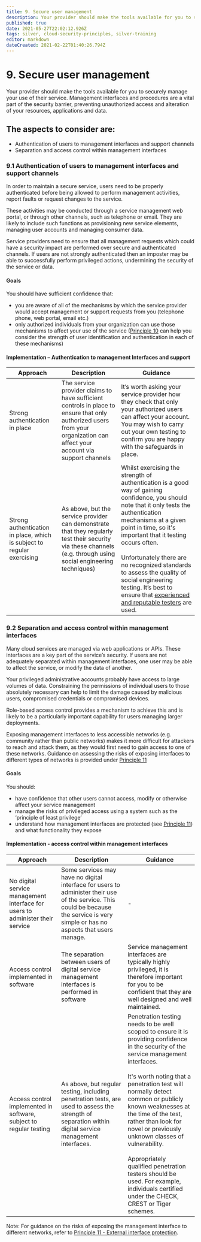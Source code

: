 ```yaml
---
title: 9. Secure user management
description: Your provider should make the tools available for you to securely manage your use of their service. 
published: true
date: 2021-05-27T22:02:12.926Z
tags: silver, cloud-security-principles, silver-training
editor: markdown
dateCreated: 2021-02-22T01:40:26.794Z
---
```


# 9\. Secure user management

Your provider should make the tools available for you to securely manage your use of their service. Management interfaces and procedures are a vital part of the security barrier, preventing unauthorized access and alteration of your resources, applications and data.

## The aspects to consider are:

-   Authentication of users to management interfaces and support channels
-   Separation and access control within management interfaces

### **9.1 Authentication of users to management interfaces and support channels**

In order to maintain a secure service, users need to be properly authenticated before being allowed to perform management activities, report faults or request changes to the service.

These activities may be conducted through a service management web portal, or through other channels, such as telephone or email. They are likely to include such functions as provisioning new service elements, managing user accounts and managing consumer data.

Service providers need to ensure that all management requests which could have a security impact are performed over secure and authenticated channels. If users are not strongly authenticated then an imposter may be able to successfully perform privileged actions, undermining the security of the service or data.

#### **Goals**

You should have sufficient confidence that:

-   you are aware of all of the mechanisms by which the service provider would accept management or support requests from you (telephone phone, web portal, email etc.)
-   only authorized individuals from your organization can use those mechanisms to affect your use of the service ([Principle 10](/silver-training/cloudsecurity-10-auth) can help you consider the strength of user identification and authentication in each of these mechanisms)

#### **Implementation – Authentication to management Interfaces and support**

| **Approach** | **Description** | **Guidance** |
| --- | --- | --- |
| Strong authentication in place | The service provider claims to have sufficient controls in place to ensure that only authorized users from your organization can affect your account via support channels | It’s worth asking your service provider how they check that only your authorized users can affect your account. You may wish to carry out your own testing to confirm you are happy with the safeguards in place. |
| Strong authentication in place, which is subject to regular exercising | As above, but the service provider can demonstrate that they regularly test their security via these channels (e.g. through using social engineering techniques) | Whilst exercising the strength of authentication is a good way of gaining confidence, you should note that it only tests the authentication mechanisms at a given point in time, so it's important that it testing occurs often.<br><br>Unfortunately there are no recognized standards to assess the quality of social engineering testing. It’s best to ensure that [experienced and reputable testers](/silver-training/cloudsecurity-9-management) are used. |

### **9.2 Separation and access control within management interfaces**

Many cloud services are managed via web applications or APIs. These interfaces are a key part of the service’s security. If users are not adequately separated within management interfaces, one user may be able to affect the service, or modify the data of another.

Your privileged administrative accounts probably have access to large volumes of data. Constraining the permissions of individual users to those absolutely necessary can help to limit the damage caused by malicious users, compromised credentials or compromised devices.

Role-based access control provides a mechanism to achieve this and is likely to be a particularly important capability for users managing larger deployments.

Exposing management interfaces to less accessible networks (e.g. community rather than public networks) makes it more difficult for attackers to reach and attack them, as they would first need to gain access to one of these networks. Guidance on assessing the risks of exposing interfaces to different types of networks is provided under [Principle 11](/silver-training/cloudsecurity-11-externalinterface)
#### **Goals**

You should:

-   have confidence that other users cannot access, modify or otherwise affect your service management
-   manage the risks of privileged access using a system such as the ‘principle of least privilege’
-   understand how management interfaces are protected (see [Principle 11](/silver-training/cloudsecurity-11-externalinterface)) and what functionality they expose

#### **Implementation - access control within management interfaces**

| **Approach** | **Description** | **Guidance** |
| --- | --- | --- |
| No digital service management interface for users to administer their service | Some services may have no digital interface for users to administer their use of the service. This could be because the service is very simple or has no aspects that users manage. | \-  |
| Access control implemented in software | The separation between users of digital service management interfaces is performed in software | Service management interfaces are typically highly privileged, it is therefore important for you to be confident that they are well designed and well maintained. |
| Access control implemented in software, subject to regular testing | As above, but regular testing, including penetration tests, are used to assess the strength of separation within digital service management interfaces. | Penetration testing needs to be well scoped to ensure it is providing confidence in the security of the service management interfaces.<br><br>It's worth noting that a penetration test will normally detect common or publicly known weaknesses at the time of the test, rather than look for novel or previously unknown classes of vulnerability.<br><br>Appropriately qualified penetration testers should be used. For example, individuals certified under the CHECK, CREST or Tiger schemes. |

Note: For guidance on the risks of exposing the management interface to different networks, refer to [Principle 11 - External interface protection](/silver-training/cloudsecurity-11-externalinterface).